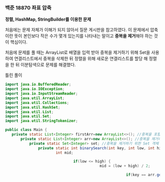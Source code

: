  ### 백준 18870 좌표 압축

 **정렬, HashMap, StringBuilder를 이용한 문제**

 처음에는 문제 자체가 이해가 되지 않아서 질문 게시판을 참고하였다. 이 문제에서 압축이란 뜻이 본인보다 작은 수가 몇개 있는지를 나타내는 말이고 **중복을 제거**해야 하는 것이 핵심이다. 

 처음에 문제를 풀 때는 ArrayList로 배열을 입력 받아 중복을 제거하기 위해 Set을 사용하여 연결리스트에서 중복을 삭제한 뒤 정렬을 위해 새로운 연결리스트를 할당 해 정렬을 한 뒤 이분탐색으로 문제를 해결했다.

 틀린 풀이

 ```java
 import java.io.BufferedReader;
 import java.io.IOException;
 import java.io.InputStreamReader;
 import java.util.ArrayList;
 import java.util.Collections;
 import java.util.HashSet;
 import java.util.List;
 import java.util.Set;
 import java.util.StringTokenizer;

 public class Main {
    private static List<Integer> firstArr=new ArrayList<>(); //중복을 포함한 원본 숫자 저장
        private static List<Integer> arr=new ArrayList<>(); //중복을 제거하여 정렬된 숫자 저장
            private static Set<Integer> set; //중복을 제거하기 위한 Set 객체
                private static int binarySearch(int key, int low, int high) {
                        int mid;

                                if(low <= high) {
                                            mid = (low + high) / 2;

                                                        if(key == arr.get(mid))  // 탐색 성공 
                                                                        return mid;
                                                                                    
                                                                                                // 왼쪽 부분 arr[0]부터 arr[mid-1]에서의 탐색 
                                                                                                            else if(key < arr.get(mid)) 
                                                                                                                            return binarySearch(key ,low, mid-1);  
                                                                                                                                        
                                                                                                                                                    // 오른쪽 부분 - arr[mid+1]부터 arr[high]에서의 탐색 
                                                                                                                                                                else 
                                                                                                                                                                                return binarySearch(key, mid+1, high);      
                                                                                                                                                                                        }

                                                                                                                                                                                                return -1; // 탐색 실패 
                                                                                                                                                                                                    }
                                                                                                                                                                                                        
                                                                                                                                                                                                            public static void main(String[] args) throws IOException{
                                                                                                                                                                                                                    BufferedReader br =new BufferedReader(new InputStreamReader(System.in));
                                                                                                                                                                                                                            int size=Integer.parseInt(br.readLine());
                                                                                                                                                                                                                                    StringTokenizer st=new StringTokenizer(br.readLine()," ");
                                                                                                                                                                                                                                            
                                                                                                                                                                                                                                                    for(int i=0;i<size;i++) {
                                                                                                                                                                                                                                                                firstArr.add(Integer.parseInt(st.nextToken()));
                                                                                                                                                                                                                                                                        }
                                                                                                                                                                                                                                                                                //중복을 허용하지 않는 Set을 통해 firstArr에 담긴 중복 제거
                                                                                                                                                                                                                                                                                        set=new HashSet<Integer>(firstArr); 
                                                                                                                                                                                                                                                                                                //정렬을 위해 Set을 다시 ArrayList 타입의 arr로 변환하고 정렬
                                                                                                                                                                                                                                                                                                        arr=new ArrayList<>(set);
                                                                                                                                                                                                                                                                                                                Collections.sort(arr);
                                                                                                                                                                                                                                                                                                                        
                                                                                                                                                                                                                                                                                                                                int high=arr.size()-1;
                                                                                                                                                                                                                                                                                                                                        for(int i=0;i<size;i++) 
                                                                                                                                                                                                                                                                                                                                                    System.out.print(binarySearch(firstArr.get(i),0,high)+" ");
                                                                                                                                                                                                                                                                                                                                                            
                                                                                                                                                                                                                                                                                                                                                                    br.close();
                                                                                                                                                                                                                                                                                                                                                                        }
                                                                                                                                                                                                                                                                                                                                                                            
                                                                                                                                                                                                                                                                                                                                                                            }
                                                                                                                                                                                                                                                                                                                                                                            ```

                                                                                                                                                                                                                                                                                                                                                                            시간초과가 나지 않을 까 예상하기는 했지만 역시 시간초과로 인해 통과되지 못했다. 문제를 풀면서 HashMap에 숫자와 인덱스 좌표를 저장하면 되지 않을까 생긱하긴 했었는데 풀이가 잘 떠오르지 않아 이분탐색으로 진행했는데 여기서 문제가 생긴 것 같다.

                                                                                                                                                                                                                                                                                                                                                                            정답풀이

                                                                                                                                                                                                                                                                                                                                                                            ```java
                                                                                                                                                                                                                                                                                                                                                                            import java.io.BufferedReader;
                                                                                                                                                                                                                                                                                                                                                                            import java.io.IOException;
                                                                                                                                                                                                                                                                                                                                                                            import java.io.InputStreamReader;
                                                                                                                                                                                                                                                                                                                                                                            import java.util.Arrays;
                                                                                                                                                                                                                                                                                                                                                                            import java.util.HashMap;
                                                                                                                                                                                                                                                                                                                                                                            import java.util.StringTokenizer;

                                                                                                                                                                                                                                                                                                                                                                            public class Main {
                                                                                                                                                                                                                                                                                                                                                                                
                                                                                                                                                                                                                                                                                                                                                                                    public static void main(String[] args) throws IOException{
                                                                                                                                                                                                                                                                                                                                                                                            BufferedReader br =new BufferedReader(new InputStreamReader(System.in));
                                                                                                                                                                                                                                                                                                                                                                                                    int size=Integer.parseInt(br.readLine());
                                                                                                                                                                                                                                                                                                                                                                                                            StringTokenizer st=new StringTokenizer(br.readLine()," ");
                                                                                                                                                                                                                                                                                                                                                                                                                
                                                                                                                                                                                                                                                                                                                                                                                                                        int[] list=new int[size]; //정렬을 위한 리스트
                                                                                                                                                                                                                                                                                                                                                                                                                                for(int i=0;i<size;i++) {
                                                                                                                                                                                                                                                                                                                                                                                                                                            list[i]=Integer.parseInt(st.nextToken());
                                                                                                                                                                                                                                                                                                                                                                                                                                                    }
                                                                                                                                                                                                                                                                                                                                                                                                                                                            int[] cloneList=list.clone(); //중복을 포함한 원본 숫자 저장, 얕은 복사
                                                                                                                                                                                                                                                                                                                                                                                                                                                                    Arrays.sort(list); //list 정렬
                                                                                                                                                                                                                                                                                                                                                                                                                                                                        
                                                                                                                                                                                                                                                                                                                                                                                                                                                                                HashMap<Integer,Integer> map=new HashMap<>(); //중복을 제거하기 위한 map
                                                                                                                                                                                                                                                                                                                                                                                                                                                                                        int index=0; //중복을 제외한 인덱스
                                                                                                                                                                                                                                                                                                                                                                                                                                                                                                for(int number:list) {
                                                                                                                                                                                                                                                                                                                                                                                                                                                                                                            //중복이 아닌 경우에 map에 (숫자, 인덱스) 저장, 중복일 경우에는 최초 숫자, 인덱스 쌍 저장
                                                                                                                                                                                                                                                                                                                                                                                                                                                                                                                        if(!map.containsKey(number)) 
                                                                                                                                                                                                                                                                                                                                                                                                                                                                                                                                        map.put(number,index++);
                                                                                                                                                                                                                                                                                                                                                                                                                                                                                                                                                }
                                                                                                                                                                                                                                                                                                                                                                                                                                                                                                                                                        
                                                                                                                                                                                                                                                                                                                                                                                                                                                                                                                                                                StringBuilder sb = new StringBuilder();
                                                                                                                                                                                                                                                                                                                                                                                                                                                                                                                                                                        for(int key:cloneList) 
                                                                                                                                                                                                                                                                                                                                                                                                                                                                                                                                                                                    sb.append(map.get(key)).append(' ');
                                                                                                                                                                                                                                                                                                                                                                                                                                                                                                                                                                                            System.out.println(sb);
                                                                                                                                                                                                                                                                                                                                                                                                                                                                                                                                                                                                    
                                                                                                                                                                                                                                                                                                                                                                                                                                                                                                                                                                                                            br.close();
                                                                                                                                                                                                                                                                                                                                                                                                                                                                                                                                                                                                                }
                                                                                                                                                                                                                                                                                                                                                                                                                                                                                                                                                                                                                }
                                                                                                                                                                                                                                                                                                                                                                                                                                                                                                                                                                                                                ```

                                                                                                                                                                                                                                                                                                                                                                                                                                                                                                                                                                                                                먼저 입력을 배열 list에 저장하고 원본 리스트가 출력을 위해 필요하니 clone 메소드를 통해 복제된 리스트 cloneList에 깊은 복사를 진행한다. **Object.clone()** 메소드는 인스턴스 객체의 복제를 위한 메소드로, 해당 인스턴스를 복제하여 새로운 인스턴스를 생성해 그 참조값을 반환한다. 즉 **깊은 복사**를 진행한다. 그런 다음 원본 리스트 list를 정렬한 뒤 중복된 숫자가 아니라면 map에 인덱스를 늘리며 (숫자, 인덱스) 를 저장한다. **이 때 리스트가 이미 정렬되어 있으니 인덱스를 하나씩 늘리면서 저장하면 된다.** map을 통해 인덱스를 어떻게 저장해야 할 지 떠오르지 않아서 map을 이용해 문제를 풀 지 못했었다.  중복일 경우 최초 하나의 숫자와 인덱스만 저장된다. 

                                                                                                                                                                                                                                                                                                                                                                                                                                                                                                                                                                                                                정렬, map과 더불어 이 문제에서 중요한 점은 출력할 때 StringBuilder를 사용하는 것이였다. 항상 출력할 때 **'+' 연산**을 이용해 문자열을 합쳐서 출력했는데 '+' 연산의 경우 기존 문자열에 새로운 문자열을 더해 새로운 문자열을 만드는 것을 반복하기 때문에 시간복잡도가 시간 복잡도가 늘어나게 된다. 대략적으로 1억번의 단순 연산에서 1초 정도 시간이 소모된다. 따라서 **StringBuilder** 클래스를 이용해야 한다. StringBuilder는 미리 일정한 크기의 배열을 잡아두고 거기에 붙여나가는 형식으로 Vector나 ArrayLilst와 같이 배열이 가득찼을 경우 기존복다 2배 더 크게 새로운 배열을 만들어가는 형태이다.  StringBuilder가 시간복잡도가 훨씬 작기 때문에 이 문제는 자바로 풀면 반드시 StringBuilder를 이용해야 했다.



                                                                                                                                                                                                                                                                                                                                                                                                                                                                                                                                                                                                                다른 분들이 C++로 푼 풀이를 보니 C++에서는 중복을 제거하는 함수를 이용한 뒤 이분 탐색을 해도 시간 초과가 나지 않은 것 같다..
